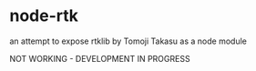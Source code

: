 # node-rtk

an attempt to expose rtklib by Tomoji Takasu as a node module

NOT WORKING - DEVELOPMENT IN PROGRESS
